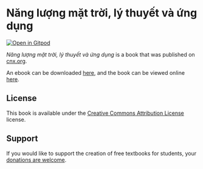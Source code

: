 # Năng lượng mặt trời, lý thuyết và ứng dụng

[![Open in Gitpod](https://gitpod.io/button/open-in-gitpod.svg)](https://gitpod.io/from-referrer/)

_Năng lượng mặt trời, lý thuyết và ứng dụng_ is a book that was published on [cnx.org](https://cnx.org/).

An ebook can be downloaded [here](https://github.com/cnx-user-books/cnxbook-nang-luong-mat-troi-ly-thuyet-va-ung-dung/releases/latest), and the book can be viewed online [here](https://github.com/cnx-user-books/cnxbook-nang-luong-mat-troi-ly-thuyet-va-ung-dung/releases/latest).

## License
This book is available under the [Creative Commons Attribution License](./LICENSE) license.

## Support
If you would like to support the creation of free textbooks for students, your [donations are welcome](https://riceconnect.rice.edu/donation/support-openstax-banner).
